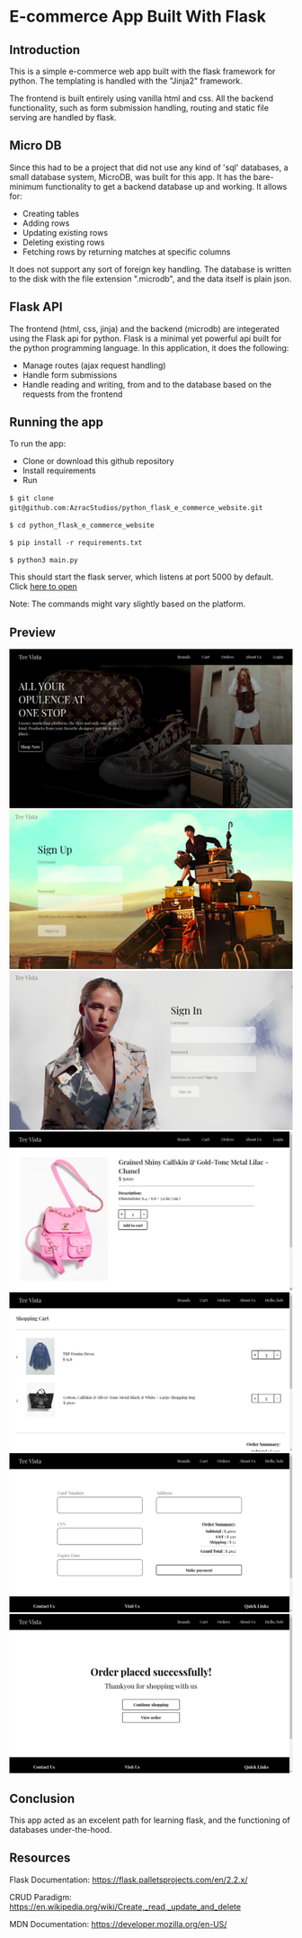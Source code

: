 # E-commerce App Built With Flask

## Introduction
This is a simple e-commerce web app built with the flask framework for python. The templating is handled with the "Jinja2" framework.

The frontend is built entirely using vanilla html and css. All the backend functionality, such as form submission handling, routing and static file serving are handled by flask. 

## Micro DB

Since this had to be a project that did not use any kind of 'sql' databases, a small database system, MicroDB, was built for this app. It has the bare-minimum functionality to get a backend database up and working. It allows for:
- Creating tables
- Adding rows
- Updating existing rows
- Deleting existing rows
- Fetching rows by returning matches at specific columns

It does not support any sort of foreign key handling. The database is written to the disk with the file extension ".microdb", and the data itself is plain json.


## Flask API

The frontend (html, css, jinja) and the backend (microdb) are integerated using the Flask api for python. Flask is a minimal yet powerful api built for the python programming language. In this application, it does the following:
- Manage routes (ajax request handling)
- Handle form submissions
- Handle reading and writing, from and to the database based on the requests from the frontend

## Running the app

To run the app:
- Clone or download this github repository 
- Install requirements
- Run

`$ git clone git@github.com:AzracStudios/python_flask_e_commerce_website.git`

`$ cd python_flask_e_commerce_website`

`$ pip install -r requirements.txt`

`$ python3 main.py`

This should start the flask server, which listens at port 5000 by default. Click [here to open](http://127.0.0.1:5000/)

Note: The commands might vary slightly based on the platform.

## Preview
![Home](./git_assets/home.png)
![Register](./git_assets/register.png)
![Login](./git_assets/login.png)
![Product](./git_assets/product.png)
![Cart](./git_assets/cart.png)
![Payment](./git_assets/payment.png)
![Order placed](./git_assets/order_placed.png)


## Conclusion

This app acted as an excelent path for learning flask, and the functioning of databases under-the-hood. 

## Resources

Flask Documentation: https://flask.palletsprojects.com/en/2.2.x/

CRUD Paradigm: https://en.wikipedia.org/wiki/Create,_read,_update_and_delete

MDN Documentation: https://developer.mozilla.org/en-US/
